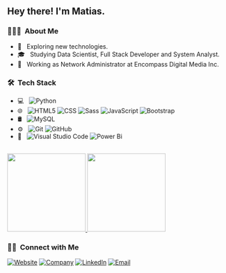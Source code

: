 <h2> Hey there! I'm Matias.</h2>

<h3> 👨🏻‍💻 &nbsp;About Me </h3>

- 🤔 &nbsp; Exploring new technologies.
- 🎓 &nbsp; Studying Data Scientist, Full Stack Developer and System Analyst.
- 💼 &nbsp; Working as Network Administrator at Encompass Digital Media Inc.

<h3> 🛠 &nbsp;Tech Stack</h3>

- 💻 &nbsp;
  ![Python](https://img.shields.io/badge/-Python-333333?style=flat&logo=python)
- 🌐 &nbsp;
  ![HTML5](https://img.shields.io/badge/-HTML5-333333?style=flat&logo=HTML5)
  ![CSS](https://img.shields.io/badge/-CSS-333333?style=flat&logo=CSS3&logoColor=1572B6)
  ![Sass](https://img.shields.io/badge/-Sass-333333?style=flat&logo=Sass)
  ![JavaScript](https://img.shields.io/badge/-JavaScript-333333?style=flat&logo=javascript)
  ![Bootstrap](https://img.shields.io/badge/-Bootstrap-333333?style=flat&logo=bootstrap&logoColor=563D7C)
- 🛢 &nbsp;
  ![MySQL](https://img.shields.io/badge/-MySQL-333333?style=flat&logo=mysql)
- ⚙️ &nbsp;
  ![Git](https://img.shields.io/badge/-Git-333333?style=flat&logo=git)
  ![GitHub](https://img.shields.io/badge/-GitHub-333333?style=flat&logo=github)
- 🔧 &nbsp;
  ![Visual Studio Code](https://img.shields.io/badge/-Visual%20Studio%20Code-333333?style=flat&logo=visual-studio-code&logoColor=007ACC)
  ![Power Bi](https://img.shields.io/badge/-Power%20Bi-333333?style=flat&logo=power-bi&logoColor=007ACC)

<br/>

<a href="https://github.com/MatiasMananian">
  <img height="180em" src="https://github-readme-stats.vercel.app/api?username=matiasmananian&show_icons=true&theme=radical"/>
  <img height="180em" src="https://github-readme-stats.vercel.app/api/top-langs/?username=MatiasMananian&&show_icons=true&theme=radical"/>
</a>

<br/>

<h3> 🤝🏻 &nbsp;Connect with Me </h3>

<p>
    <a href="https://www.matiasmananian.com.ar/"><img alt="Website" src="https://img.shields.io/badge/Website-www.matiasmananian.com.ar-blue?style=flat-    square&logo=google-chrome"></a>
    <a href="https://www.thesisters.com.ar/"><img alt="Company" src="https://img.shields.io/badge/Proyect-www.thesisters.com.ar-blue?style=flat-square&logo=google-chrome"></a>
    <a href="https://www.linkedin.com/in/matias-mananian-68740515/"><img alt="LinkedIn" src="https://img.shields.io/badge/LinkedIn-Matias%20Mananian-blue?style=flat-square&logo=linkedin"></a>
    <a href="mailto:matiasmananian@gmail.com"><img alt="Email" src="https://img.shields.io/badge/Email-matiasmananian@gmail.com-blue?style=flat-square&logo=gmail"></a>
</p>

